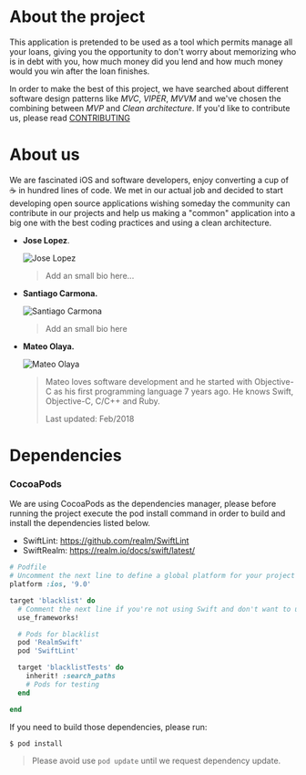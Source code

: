 # About the project

This application is pretended to be used as a tool which permits manage all your loans, giving you the opportunity to don't 
worry about memorizing who is in debt with you, how much money did you lend and how much money would you win after the loan finishes.

In order to make the best of this project, we have searched about different software design patterns like _MVC_, _VIPER_, _MVVM_ and we've chosen the combining between _MVP_ and _Clean architecture_. If you'd like to contribute us, please read [CONTRIBUTING](https://github.com/opelty/blacklist-ios/blob/master/CONTRIBUTING.md)

# About us

We are fascinated iOS and software developers, enjoy converting a cup of ☕️ in hundred lines of code. We met in our actual job and decided to start developing open source applications wishing someday the community can contribute in our projects and help us making a "common" application into a big one with the best coding practices and using a clean architecture.

- **Jose Lopez**.

  ![Jose Lopez](https://avatars1.githubusercontent.com/u/10122028?s=150&v=4)

  > Add an small bio here...

- **Santiago Carmona.**

  ![Santiago Carmona](https://avatars2.githubusercontent.com/u/5218843?s=150&v=4)

  > Add an small bio here 

- **Mateo Olaya.**

  ![Mateo Olaya](https://avatars1.githubusercontent.com/u/1709983?s=150&v=4)

  > Mateo loves software development and he started with Objective-C as his first programming language 7 years ago. He knows Swift, Objective-C, C/C++ and Ruby.
  >
  > Last updated: Feb/2018

# Dependencies


### CocoaPods 

We are using CocoaPods as the dependencies manager, please before running the project execute the pod install command in order to build and install the dependencies listed below.

- SwiftLint: https://github.com/realm/SwiftLint
- SwiftRealm: https://realm.io/docs/swift/latest/

```ruby
# Podfile
# Uncomment the next line to define a global platform for your project
platform :ios, '9.0'

target 'blacklist' do
  # Comment the next line if you're not using Swift and don't want to use dynamic frameworks
  use_frameworks!

  # Pods for blacklist
  pod 'RealmSwift'
  pod 'SwiftLint'

  target 'blacklistTests' do
    inherit! :search_paths
    # Pods for testing
  end

end
```



If you need to build those dependencies, please run:

```bash
$ pod install
```

> Please avoid use ```pod update``` until we request dependency update.